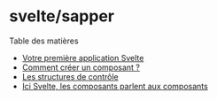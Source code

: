 # svelte/sapper

Table des matières
- [Votre première application Svelte](./chap-1.md)
- [Comment créer un composant ?](./chap-2.md)
- [Les structures de contrôle](./chap-3.md)
- [Ici Svelte, les composants parlent aux composants](./chap-4.md)
